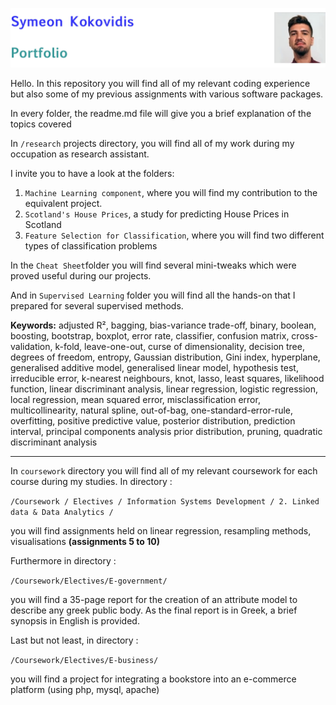 ![ID banner](id_banner.jpg)

Hello. In this repository you will find all of my relevant coding experience but also some of my previous assignments with various software packages.

In every folder, the readme.md file will give you a brief explanation of the topics covered

In `/research` projects directory, you will find all of my work during my occupation as research assistant. 

I invite you to have a look at the folders:  

1. `Machine Learning component`, where you will find my contribution to the equivalent project.
2. `Scotland's House Prices`, a study for predicting House Prices in Scotland
3. `Feature Selection for Classification`, where you will find two different types of classification problems

In the `Cheat Sheet`folder you will find several mini-tweaks which were proved useful during our projects.

And in `Supervised Learning` folder you will find all the hands-on that I prepared for several supervised methods. 

**Keywords:** adjusted R², bagging, bias-variance trade-off, binary, boolean, boosting, bootstrap, boxplot, error rate, classifier, confusion matrix, cross-validation, k-fold, leave-one-out, curse of dimensionality, decision tree, degrees of freedom, entropy, Gaussian distribution, Gini index, hyperplane, generalised additive model, generalised linear model, hypothesis test, irreducible error, k-nearest neighbours, knot, lasso, least squares, likelihood function, linear discriminant analysis, linear regression, logistic regression, local regression, mean squared error, misclassification error, multicollinearity, natural spline, out-of-bag, one-standard-error-rule, overfitting, positive predictive value, posterior distribution, prediction interval, principal components analysis prior distribution, pruning, quadratic discriminant analysis


<hr> </hr>

In `coursework` directory you will find all of my relevant coursework for each course during my studies. 
In directory :   

`/Coursework / Electives / Information Systems Development / 2. Linked data & Data Analytics /`
   
   you will find assignments held on linear regression, resampling methods, visualisations **(assignments 5 to 10)**
   
   
Furthermore in directory :

`/Coursework/Electives/E-government/`	

you will find a 35-page report for the creation of an attribute model to describe any greek public body. As the final report is in Greek, a brief synopsis in English is provided.

Last but not least, in directory :

`/Coursework/Electives/E-business/`

you will find a project for integrating a bookstore into an e-commerce platform (using php, mysql, apache)



